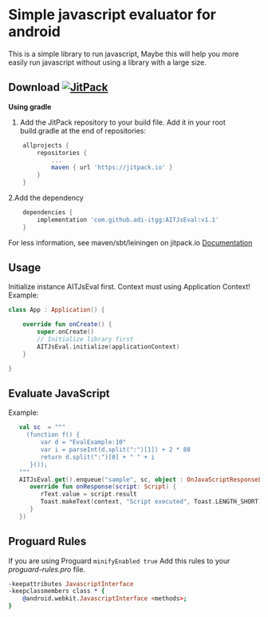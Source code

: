 # Simple javascript evaluator for android
This is a simple library to run javascript, Maybe this will help you more easily run javascript without using a library with a large size.

## Download [![JitPack](https://img.shields.io/github/tag/adi-itgg/AITJsEval.svg?label=JitPack)](https://jitpack.io/#adi-itgg/AITJsEval)
**Using gradle**
1. Add the JitPack repository to your build file.
Add it in your root build.gradle at the end of repositories:
```gradle
	allprojects {
		repositories {
			...
			maven { url 'https://jitpack.io' }
		}
	}
```
2.Add the dependency
```gradle
	dependencies {
	    implementation 'com.github.adi-itgg:AITJsEval:v1.1'
	}
```
For less information, see maven/sbt/leiningen on jitpack.io [Documentation](https://jitpack.io/#adi-itgg/AITJsEval)

## Usage

Initialize instance AITJsEval first. Context must using Application Context!
Example:
```kotlin
class App : Application() {

    override fun onCreate() {
        super.onCreate()
        // Initialize library first
        AITJsEval.initialize(applicationContext)
    }

}
```

## Evaluate JavaScript
Example:
```kotlin
   val sc  = """
     (function f() {
         var d = "EvalExample:10"
         var i = parseInt(d.split(":")[1]) + 2 * 88 
         return d.split(":")[0] + " " + i
      }());
   """
   AITJsEval.get().enqueue("sample", sc, object : OnJavaScriptResponseListener {
      override fun onResponse(script: Script) {
         rText.value = script.result
         Toast.makeText(context, "Script executed", Toast.LENGTH_SHORT).show()
      }
   })
```

## Proguard Rules
If you are using Proguard `minifyEnabled true`
Add this rules to your *proguard-rules.pro* file.
```pro
-keepattributes JavascriptInterface
-keepclassmembers class * {
    @android.webkit.JavascriptInterface <methods>;
}
```
